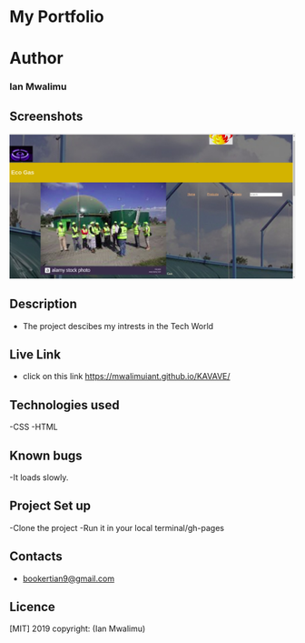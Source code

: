 # My Portfolio

# Author
### Ian Mwalimu

## Screenshots
 <img src="images/Eco gas.jpg" alt="Eco gas">

## Description
- The project descibes my intrests in the Tech World

## Live Link 
- click on this link https://mwalimuiant.github.io/KAVAVE/

## Technologies used
-CSS
-HTML

## Known bugs
-It loads slowly.

## Project Set up
-Clone the project
-Run it in your local terminal/gh-pages

## Contacts
- bookertian9@gmail.com

## Licence
[MIT] 2019 copyright: (Ian Mwalimu)

